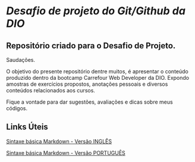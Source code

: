 # ***Desafio de projeto do Git/Github da DIO***

## Repositório criado para o Desafio de Projeto.

Saudações.

O objetivo do presente repositório dentre muitos, é apresentar o conteúdo produzido dentro da bootcamp Carrefour Web Developer da DIO. 
Expondo amostras de exercícios propostos, anotações pessoais e diversos conteúdos relacionados aos cursos.


Fique a vontade para dar sugestões, avaliações e dicas sobre meus códigos. 



## Links Úteis

[Sintaxe básica Markdown - Versão INGLÊS](https://www.markdownguide.org/basic-syntax/)

[Sintaxe básica Markdown - Versão PORTUGUÊS](https://docs.pipz.com/central-de-ajuda/learning-center/guia-basico-de-markdown#open)



